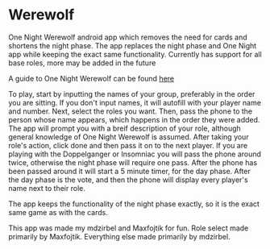 # Werewolf

One Night Werewolf android app which removes the need for cards and shortens the night phase.
The app replaces the night phase and One Night app while keeping the exact same functionality.
Currently has support for all base roles, more may be added in the future

A guide to One Night Werewolf can be found <a href="http://howdoyouplayit.com/one-night-ultimate-werewolf-rules-how-do-you-play-one-night-ultimate-werewolf/">here</a>

To play, start by inputting the names of your group, preferably in the order you are sitting. If you don't input names, it will autofill with your player name and number. Next, select the roles you want. Then, pass the phone to the person whose name appears, which happens in the order they were added. The app will prompt you with a breif description of your role, although general knowledge of One Night Werewolf is assumed. After taking your role's action, click done and then pass it on to the next player. If you are playing with the Doppelganger or Insomniac you will pass the phone around twice, otherwise the night phase will require one pass. After the phone has been passed around it will start a 5 minute timer, for the day phase. After the day phase is the vote, and then the phone will display every player's name next to their role.

The app keeps the functionality of the night phase exactly, so it is the exact same game as with the cards.

This app was made my mdzirbel and Maxfojtik for fun.
Role select made primarily by Maxfojtik.
Everything else made primarily by mdzirbel.
